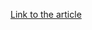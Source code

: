 [Link to the article](https://labsblog.f-secure.com/2017/10/27/the-big-difference-with-bad-rabbit/)
